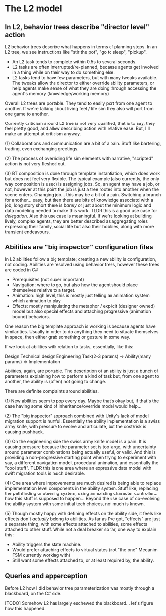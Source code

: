 # The L2 model

## In L2, behavior trees describe "director level" action

L2 behavior trees describe what happens in terms of planning steps. In an L2 tree, we see instructions like "stir the pot", "go to sleep", "pickup".

- An L2 task tends to complete within 0.5s to several seconds.
- L2 tasks are often interrupted/re-planned, because agents get involved in a thing while on their way to do something else.
- L2 tasks tend to have few parameters, but with many tweaks available. The tweaks allow the director to either override ability parameters, or help agents make sense of what they are doing through accessing the agent's memory (knowledge/working memory)

Overall L2 trees are portable. They tend to easily port from one agent to another. If we're talking about living feel / life sim they also will port from one game to another.

Currently criticism around L2 tree is not very qualified, that is to say, they feel pretty good, and allow describing action with relative ease. But, I'll make an attempt at criticism anyway.

(1) Collaborations and communication are a bit of a pain. Stuff like bartering, trading, even exchanging greetings.

(2) The process of overriding life sim elements with narrative, "scripted" action is not very fleshed out.

(3) BT composition is done through template instantiation, which does work but does not feel very flexible. The typical example (also currently, the only way composition is used) is assigning jobs. So, an agent may have a job, or not, however at this point the job is just a tree rooted into another when the scene enters. Changing job... this may be a bit of a pain. Switching a branch for another... easy, but then there are bits of knowledge associatd with a job, long story short there is *barely* or just about the minimum logic and data modeling needed to make this work. TLDR this is a good use case for *delegation*. Also this use case is meaningful. If we're looking at building lively, complex agents, they are better described as aggregating roles expressing their family, social life but also their hobbies, along with more transient endeavours.

## Abilities are "big inspector" configuration files

In L2 abilities follow a big template; creating a new ability is configuration, not coding. Abilities are resolved using behavior trees, however these trees are coded in C#

- Prerequisites (not super important)
- Navigation: where to go, but also how the agent should place themselves relative to a target.
- Animation: high level, this is mostly just telling an animation system which animation to play
- Effects: mostly manipulating the metaphor / explicit (designer owned) model but also special effects and attaching progressive (animation bound) behaviors.

One reason the big template approach is working is because agents have similarities. Usually in order to do anything they need to situate themselves in space, then either grab something or gesture in some way.

If we look at abilities with relation to tasks, essentially, like this:

Design              Technical design        Engineering
Task(2-3 params) => Ability(many params) => Implementation

Abilities, again, are portable. The description of an ability is just a bunch of parameters explaining how to perform a kind of task but, from one agent to another, the ability is (often) not going to change.

There are definite complaints around abilities.

(1) New abilities seem to pop every day. Maybe that's okay but, if that's the case having some kind of inheritance/override model would help...

(2) The "big inspector" approach combined with Unity's lack of model migration support is hurtful. Essentially the ability implementation is a swiss army knife, with pressure to evolve and articulate, but the cost/risk is causing pushback.

(3) On the engineering side the swiss army knife model is a pain. It is causing pressure because the parameter set is too large, with uncertainty around parameter combinations being actually useful, or valid. And this is providing a non-progressive starting point when trying to experiment with say, a different navigation model, procedural animation, and essentially the "cool stuff". TLDR this is one area where an expressive data model with swift migration tools is much desirable.

(4) One area where improvements are much desired is being able to replace implementation level components in the ability system. Stuff like, replacing the pathfinding or steering system, using an existing character controller... how this stuff is supposed to happen... Beyond the use case of co-evolving the ability system with some initial tech choices, not much is known.

(5) Though mostly happy with defining effects on the ability side, it feels like effects don't *actually* belong to abilities. As far as I've got, "effects" are just a separate thing, with some effects attached to abilities, some effects attached to other stuff.
While not a deal breaker so far, one way to explain this:
- Ability triggers the state machine.
- Would prefer attaching effects to virtual states (not "the one" Mecanim FSM currently working with)
- Still want some effects attached to, or at least required by, the ability.

## Queries and apperception

Before L2 how I did behavior tree parameterization was mostly through a blackboard, on the C# side.

[TODO] Somehow L2 has largely eschewed the blackboard... let's figure how this happened.

